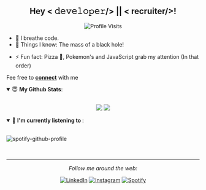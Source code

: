<div align="center">
<h2> Hey  < 𝚍𝚎𝚟𝚎𝚕𝚘𝚙𝚎𝚛/> || < recruiter/>! </h2>
</div>


<div align="center">
 
![Profile Visits](https://visitor-badge.laobi.icu/badge?page_id=ManishPoduval.ManishPoduval)

</div>

<div>
 
- 🏢 I breathe code. 
- 🚀 Things I know: The mass of a black hole! 

<!---   ![JavaScript](https://img.shields.io/badge/-JavaScript-black?style=plastic&logo=javascript) ![Python](https://img.shields.io/badge/-Python-8fcfd1?style=plastic&logo=Python) ![Git](https://img.shields.io/badge/-Git-black?style=plastic&logo=git) ![VS Code](https://img.shields.io/badge/-VS%20Code-007ACC?style=plastic&logo=visual-studio-code) ![React](https://img.shields.io/badge/-React-3b2e5a?style=plastic&logo=react) ![MaterialUI](https://img.shields.io/badge/-MatrialUI-0081CB?style=plastic&logo=material-UI) ![Django](https://img.shields.io/badge/-Django-092E20?style=plastic&logo=Django) ![PostgreSQL](https://img.shields.io/badge/-PostgreSQL-336791?style=plastic&logo=postgresql)![Amazon AWS](https://img.shields.io/badge/Amazon%20AWS-232F3E?style=plastic&logo=amazon-aws) ![GitHub](https://img.shields.io/badge/-GitHub-181717?style=plastic&logo=github) ![GitLab](https://img.shields.io/badge/-GitLab-FCA121?style=plastic&logo=gitlab) ![Php](https://img.shields.io/badge/-php-394989?style=plastic&logo=php) ![Java](https://img.shields.io/badge/-java-3f4441?style=plastic&logo=java) ![Jenkins](https://img.shields.io/badge/-Jenkins-black?style=plastic&logo=Jenkins) ![Kotlin](https://img.shields.io/badge/-kotlin-006a71?style=plastic&logo=kotlin) ![C++](https://img.shields.io/badge/-C++-00599C?style=plastic&logo=c) ![HTML5](https://img.shields.io/badge/-HTML5-E34F26?style=plastic&logo=html5&logoColor=white)  ![CSS3](https://img.shields.io/badge/-CSS3-1572B6?style=plastic&logo=css3)  ![Bootstrap](https://img.shields.io/badge/-Bootstrap-563D7C?style=plastic&logo=bootstrap) ![Node.JS](https://img.shields.io/badge/-Node.JS-black?style=plastic&logo=Node.js) ![Express.JS](https://img.shields.io/badge/-Express.JS-c7b198?style=plastic&logo=Express.JS) ![Graphql](https://img.shields.io/badge/-Graphql-E10098?style=plastic&logo=Graphql) ![MongoDB](https://img.shields.io/badge/-MongoDB-black?style=plastic&logo=mongodb) --->


- ⚡️ Fun fact:  Pizza 🍕,  Pokemon's and JavaScript grab my attention (In that order)

Fee free to <a href="mailto:manish@rootlearn.com"><b>connect</b></a> with me 

</div>

<div >

<details open>
 <summary> 😇 <b>My Github Stats</b>: </summary>
<br>
<p align = "center">
  <img src = "https://github-readme-stats.vercel.app/api?username=ManishPoduval&show_icons=true&include_all_commits=true&count_private=true&theme=tokyonight&line_height=27">
  <img src = "https://github-readme-stats.vercel.app/api/top-langs/?username=ManishPoduval&theme=tokyonight">

</p>
</details>

<details open>
 <summary> 🎵 <b>I'm currently listening to </b>: </summary>
<br>
<p align = "center">

![spotify-github-profile](https://spotify-github-profile.vercel.app/api/view?uid=31dseumo6kzvkt3ufcsikcx3rary&cover_image=true&theme=default)

</p>
</details>




</br>

</div>

---
<div align="center">

<i>Follow me around the web:</i><br>


<a href="https://www.linkedin.com/in/manishpoduval/" target="_blank"><img src="https://img.shields.io/badge/LinkedIn-%230077B5.svg?&style=flat-square&logo=linkedin&logoColor=white" alt="LinkedIn"></a>
<a href="https://www.instagram.com/itspodu" target="_blank"><img src="https://img.shields.io/badge/Instagram-%23E4405F.svg?&style=flat-square&logo=instagram&logoColor=white" alt="Instagram"></a>
<a href="https://open.spotify.com/user/31dseumo6kzvkt3ufcsikcx3rary" target="_blank"><img src="https://img.shields.io/badge/Spotify-%231ED760.svg?&style=flat-square&logo=spotify&logoColor=white" alt="Spotify"></a>
</div>



